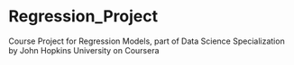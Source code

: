 # Regression_Project
Course Project for Regression Models, part of Data Science Specialization by John Hopkins University on Coursera
